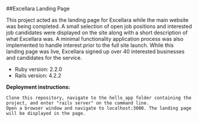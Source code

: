 ##Excellara Landing Page

This project acted as the landing page for Excellara while the main website was being completed. A small selection of open job positions and interested
job candidates were displayed on the site along with a short description of what Excellara was. A minimal functionality application process was also implemented to handle interest prior to the full site launch. While this landing page was live, Excellara signed up over 40 interested businesses and candidates for the service.

* Ruby version: 2.2.0
* Rails version: 4.2.2

<b>Deployment instructions:</b>

	Clone this repository, navigate to the hello_app folder containing the project, and enter "rails server" on the command line.
	Open a browser window and navigate to localhost:3000. The landing page will be displayed in the page.


